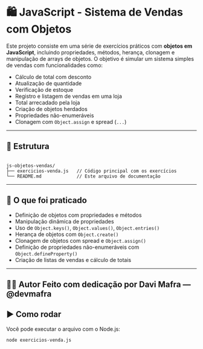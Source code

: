 # 🛍️ JavaScript - Sistema de Vendas com Objetos

Este projeto consiste em uma série de exercícios práticos com **objetos em JavaScript**, incluindo propriedades, métodos, herança, clonagem e manipulação de arrays de objetos. O objetivo é simular um sistema simples de vendas com funcionalidades como:

- Cálculo de total com desconto
- Atualização de quantidade
- Verificação de estoque
- Registro e listagem de vendas em uma loja
- Total arrecadado pela loja
- Criação de objetos herdados
- Propriedades não-enumeráveis
- Clonagem com `Object.assign` e spread (`...`)

---

## 📂 Estrutura
<pre><code>
js-objetos-vendas/
├── exercicios-venda.js   // Código principal com os exercícios
└── README.md             // Este arquivo de documentação
</code></pre>
---

## 🧠 O que foi praticado

- Definição de objetos com propriedades e métodos
- Manipulação dinâmica de propriedades
- Uso de `Object.keys()`, `Object.values()`, `Object.entries()`
- Herança de objetos com `Object.create()`
- Clonagem de objetos com spread e `Object.assign()`
- Definição de propriedades não-enumeráveis com `Object.defineProperty()`
- Criação de listas de vendas e cálculo de totais

---
👨‍💻 Autor
Feito com dedicação por Davi Mafra — @devmafra
---

## ▶️ Como rodar

Você pode executar o arquivo com o Node.js:

```bash
node exercicios-venda.js
